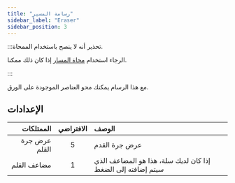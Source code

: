 ```yaml
---
title: "رسامة المسير"
sidebar_label: "Eraser"
sidebar_position: 3
---
```



:::تحذير أنه لا ينصح باستخدام الممحاة.

الرجاء استخدام [محاة المسار](path_eraser) إذا كان ذلك ممكنا.

:::

مع هذا الرسام يمكنك محو العناصر الموجودة على الورق.

## الإعدادات

|     الممتلكات | الافتراضي | الوصف                                                       |
| -------------:|:---------:|:----------------------------------------------------------- |
| عرض جرة القلم |     5     | عرض جرة القدم                                               |
|   مضاعف القلم |     1     | إذا كان لديك سلة، هذا هو المضاعف الذي سيتم إضافته إلى الضغط |
